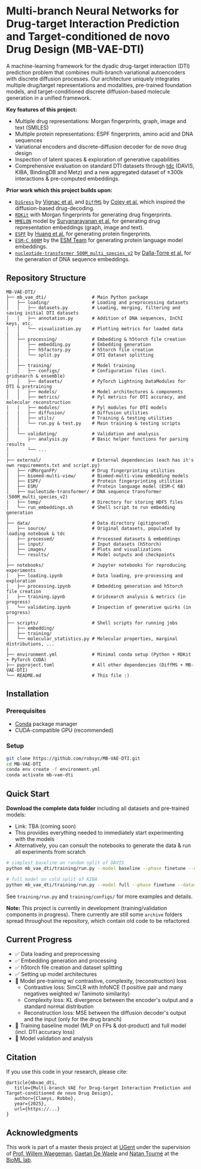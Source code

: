 # Multi-branch Neural Networks for Drug-target Interaction Prediction and Target-conditioned de novo Drug Design (MB-VAE-DTI)

A machine-learning framework for the dyadic drug-target interaction (DTI) prediction problem that combines multi-branch variational autoencoders with discrete diffusion processes. Our architecture uniquely integrates multiple drug/target representations and modalities, pre-trained foundation models, and target-conditioned discrete diffusion-based molecule generation in a unified framework.

**Key features of this project:**
- Multiple drug representations: Morgan fingerprints, graph, image and text (SMILES)
- Multiple protein representations: ESPF fingerprints, amino acid and DNA sequences
- Variational encoders and discrete-diffusion decoder for de novo drug design
- Inspection of latent spaces & exploration of generative capabilities
- Comprehensive evaluation on standard DTI datasets through [tdc](https://tdcommons.ai/) (DAVIS, KIBA, BindingDB and Metz) and a new aggregated dataset of ±300k interactions & pre-computed embeddings.

**Prior work which this project builds upon:**
- [`DiGress`](https://github.com/cvignac/DiGress) by [Vignac et al.](https://arxiv.org/abs/2209.14734) and [`DiffMS`](https://github.com/coleygroup/DiffMS) by [Coley et al.](https://arxiv.org/abs/2409.10000) which inspired the diffusion-based drug-decoding.
- [`RDKit`](https://www.rdkit.org/) with Morgan fingerprints for generating drug fingerprints.
- [`MMELON`](https://github.com/BiomedSciAI/biomed-multi-view) model by [Suryanarayanan et al.](https://arxiv.org/abs/2410.19704) for generating drug representation embeddings (graph, image and text).
- [`ESPF`](https://github.com/kexinhuang12345/ESPF) by [Huang et al.](https://static1.squarespace.com/static/58f7aae1e6f2e1a0f9a56616/t/5e370e2d12092f15876d5753/1580666413389/paper.pdf) for generating protein fingerprints.
- [`ESM-C 600M`](https://github.com/evolutionaryscale/esm) by the [ESM Team](https://evolutionaryscale.ai/blog/esm-cambrian) for generating protein language model embeddings.
- [`nucleotide-transformer 500M_multi_species_v2`](https://github.com/instadeepai/nucleotide-transformer) by [Dalla-Torre et al.](https://www.biorxiv.org/content/10.1101/2023.01.11.523679v2) for the generation of DNA sequence embeddings.

## Repository Structure

```
MB-VAE-DTI/
├── mb_vae_dti/                 # Main Python package
│   ├── loading/                # Loading and preprocessing datasets
│   │   ├── datasets.py         # Loading, merging, filtering and saving initial DTI datasets
│   │   ├── annotation.py       # Addition of DNA sequences, InChI keys, etc.
│   │   └── visualization.py    # Plotting metrics for loaded data
|   | 
│   ├── processing/             # Embedding & h5torch file creation
│   │   ├── embedding.py        # Embedding generation
│   │   ├── h5factory.py        # h5torch file creation
│   │   └── split.py            # DTI dataset splitting
|   |
│   ├── training/               # Model training
│   │   ├── configs/            # Configuration files (incl. gridsearch & ensemble)
│   │   ├── datasets/           # PyTorch Lightning DataModules for DTI & pretraining
│   │   ├── models/             # Model architectures & components
│   │   ├── metrics/            # Pyl metrics for DTI accuracy, and molecular reconstruction
|   |   ├── modules/            # Pyl modules for DTI models
|   |   ├── diffusion/          # Diffusion utilities
│   │   ├── utils/              # Training & testing utilities
│   │   └── run.py & test.py    # Main training & testing scripts
|   |
│   └── validating/             # Validation and analysis
│       ├── analysis.py         # Basic helper functions for parsing results
│       └── ...
|
├── external/                   # External dependencies (each has it's own requirements.txt and script.py)
│   ├── rdMorganFP/             # Drug fingerprinting utilities
│   ├── biomed-multi-view/      # Biomed-multi-view embedding models
│   ├── ESPF/                   # Protein fingerprinting utilities
│   ├── ESM/                    # Protein language model (ESM-C 6B)
│   ├── nucleotide-transformer/ # DNA sequence transformer (500M_multi_species_v2)
|   ├── temp/                   # Directory for storing HDF5 files
│   └── run_embeddings.sh       # Shell script to run embedding generation
|
├── data/                       # Data directory (gitignored)
│   ├── source/                 # Original datasets, populated by loading notebook & tdc
│   ├── processed/              # Processed datasets & embeddings
│   ├── input/                  # Input datasets (h5torch)
│   ├── images/                 # Plots and visualizations
│   └── results/                # Model outputs and checkpoints
|
├── notebooks/                  # Jupyter notebooks for reproducing experiments
│   ├── loading.ipynb           # Data loading, pre-processing and exploration
│   ├── processing.ipynb        # Embedding generation and h5torch file creation
│   ├── training.ipynb          # Gridsearch analysis & metrics (in progress)
│   └── validating.ipynb        # Inspection of generative quirks (in progress)
|
├── scripts/                    # Shell scripts for running jobs
│   ├── embedding/
│   ├── training/
│   └── molecular_statistics.py # Molecular properties, marginal distributions, ...
|
├── environment.yml             # Minimal conda setup (Python + RDKit + PyTorch CUDA)
├── pyproject.toml              # All other dependencies (DiffMS + MB-VAE-DTI)
└── README.md                   # This file :)
```

## Installation

### Prerequisites

- [Conda](https://docs.conda.io/en/latest/miniconda.html) package manager
- CUDA-compatible GPU (recommended)

### Setup

```bash
git clone https://github.com/robsyc/MB-VAE-DTI.git
cd MB-VAE-DTI
conda env create -f environment.yml
conda activate mb-vae-dti
```

## Quick Start

**Download the complete data folder** including all datasets and pre-trained models:
   - Link: TBA (coming soon)
   - This provides everything needed to immediately start experimenting with the models
   - Alternatively, you can consult the notebooks to generate the data & run all experiments from scratch
  
  ```bash
  # simplest baseline on random split of DAVIS
  python mb_vae_dti/training/run.py --model baseline --phase finetune --dataset DAVIS --split rand

  # full model on cold split of KIBA
  python mb_vae_dti/training/run.py --model full --phase finetune --dataset KIBA --split cold
  ```

  See `training/run.py` and `training/configs/` for more examples and details.

**Note:** This project is currently in development (training/validation components in progress). There currently are still some `archive` folders spread throughout the repository, which contain old code to be refactored.

## Current Progress

- ✅ Data loading and preprocessing
- ✅ Embedding generation and processing
- ✅ h5torch file creation and dataset splitting
- ✅ Setting up model architectures
- 🔄 Model pre-training w/ contrastive, complexity, (reconstruction) loss
  - Contrastive loss: SimCLR with InfoNCE (1 positive pair and many negatives weighted w/ Tanimoto similarity)
  - Complexity loss: KL divergence between the encoder's output and a standard normal distribution
  - Reconstruction loss: MSE between the diffusion decoder's output and the input (only for the drug branch)
- 🔄 Training baseline model (MLP on FPs & dot-product) and full model (incl. DTI accuracy loss)
- 🔄 Model validation and analysis

## Citation

If you use this code in your research, please cite:

```
@article{mbvae_dti,
   title={Multi-branch VAE for Drug-target Interaction Prediction and Target-conditioned de novo Drug Design},
   author={Claeys, Robbe},
   year={2025},
   url={https://...}
}
```

## Acknowledgments

This work is part of a master thesis project at [UGent](https://www.ugent.be/en) under the supervision of [Prof. Willem Waegeman](https://www.ugent.be/dass/en/research/waegeman), [Gaetan De Waele](https://github.com/gdewael) and [Natan Tourné](https://willemwaegeman.github.io/bioml/members/natan-tourne.html) at the [BioML lab](https://willemwaegeman.github.io/bioml/).